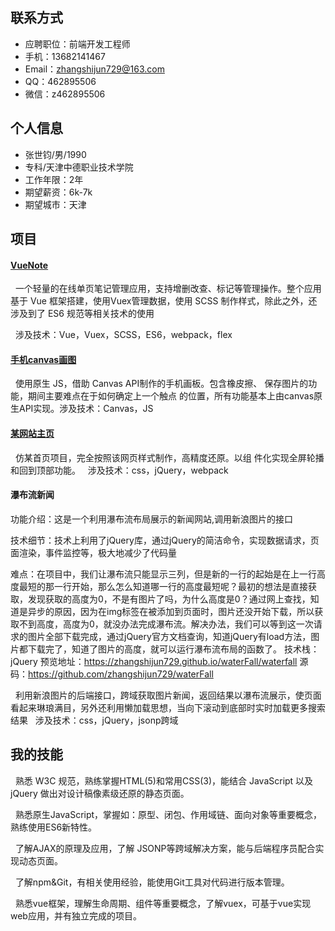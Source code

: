 ## 联系方式
* 应聘职位：前端开发工程师
* 手机：13682141467
* Email：zhangshijun729@163.com
* QQ：462895506
* 微信：z462895506
## 个人信息
* 张世钧/男/1990
* 专科/天津中德职业技术学院
* 工作年限：2年
* 期望薪资：6k-7k
* 期望城市：天津
## 项目
#### [VueNote](https://zhangshijun729.github.io/vueNotepad/dist/index#/)
&nbsp;&nbsp;一个轻量的在线单页笔记管理应用，支持增删改查、标记等管理操作。整个应用基于 Vue 框架搭建，使用Vuex管理数据，使用 SCSS 制作样式，除此之外，还涉及到了 ES6 规范等相关技术的使用

&nbsp;&nbsp;涉及技术：Vue，Vuex，SCSS，ES6，webpack，flex
#### [手机canvas画图](https://zhangshijun729.github.io/canvas/canvas%E7%94%BB%E5%9B%BE)
&nbsp;&nbsp;使用原生 JS，借助 Canvas API制作的手机画板。包含橡皮擦、	保存图片的功能，期间主要难点在于如何确定上一个触点	的位置，所有功能基本上由canvas原生API实现。涉及技术：Canvas，JS
#### [某网站主页](https://zhangshijun729.github.io/newBootstrap/index)
&nbsp;&nbsp;仿某首页项目，完全按照该网页样式制作，高精度还原。以组	件化实现全屏轮播和回到顶部功能。
&nbsp;&nbsp;涉及技术：css，jQuery，webpack
#### 瀑布流新闻
功能介绍：这是一个利用瀑布流布局展示的新闻网站,调用新浪图片的接口

技术细节：技术上利用了jQuery库，通过jQuery的简洁命令，实现数据请求，页面渲染，事件监控等，极大地减少了代码量

难点：在项目中，我们让瀑布流只能显示三列，但是新的一行的起始是在上一行高度最短的那一行开始，那么怎么知道哪一行的高度最短呢？最初的想法是直接获取，发现获取的高度为0，不是有图片了吗，为什么高度是0？通过网上查找，知道是异步的原因，因为在img标签在被添加到页面时，图片还没开始下载，所以获取不到高度，高度为0，就没办法完成瀑布流。解决办法，我们可以等到这一次请求的图片全部下载完成，通过jQuery官方文档查询，知道jQuery有load方法，图片都下载完了，知道了图片的高度，就可以运行瀑布流布局的函数了。
技术栈：jQuery
预览地址：https://zhangshijun729.github.io/waterFall/waterfall
源码：https://github.com/zhangshijun729/waterFall

&nbsp;&nbsp;利用新浪图片的后端接口，跨域获取图片新闻，返回结果以瀑布流展示，使页面看起来琳琅满目，另外还利用懒加载思想，当向下滚动到底部时实时加载更多搜索结果
&nbsp;&nbsp;涉及技术：css，jQuery，jsonp跨域
## 我的技能
&nbsp;&nbsp;熟悉 W3C 规范，熟练掌握HTML(5)和常用CSS(3)，能结合 	JavaScript 以及 jQuery 做出对设计稿像素级还原的静态页面。

&nbsp;&nbsp;熟悉原生JavaScript，掌握如：原型、闭包、作用域链、面向对象等重要概念，熟练使用ES6新特性。

&nbsp;&nbsp;了解AJAX的原理及应用，了解 JSONP等跨域解决方案，能与后端程序员配合实现动态页面。

&nbsp;&nbsp;了解npm&Git，有相关使用经验，能使用Git工具对代码进行版本管理。

&nbsp;&nbsp;熟悉vue框架，理解生命周期、组件等重要概念，了解vuex，可基于vue实现web应用，并有独立完成的项目。
